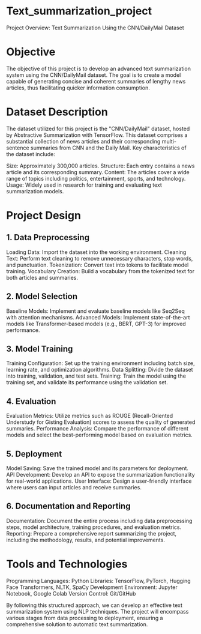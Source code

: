 # Text_summarization_project
Project Overview: Text Summarization Using the CNN/DailyMail Dataset

# Objective
The objective of this project is to develop an advanced text summarization system using the CNN/DailyMail dataset. The goal is to create a model capable of generating concise and coherent summaries of lengthy news articles, thus facilitating quicker information consumption.

# Dataset Description
The dataset utilized for this project is the "CNN/DailyMail" dataset, hosted by Abstractive Summarization with TensorFlow. This dataset comprises a substantial collection of news articles and their corresponding multi-sentence summaries from CNN and the Daily Mail. Key characteristics of the dataset include:

Size: Approximately 300,000 articles.
Structure: Each entry contains a news article and its corresponding summary.
Content: The articles cover a wide range of topics including politics, entertainment, sports, and technology.
Usage: Widely used in research for training and evaluating text summarization models.

# Project Design
## 1. Data Preprocessing
Loading Data: Import the dataset into the working environment.
Cleaning Text: Perform text cleaning to remove unnecessary characters, stop words, and punctuation.
Tokenization: Convert text into tokens to facilitate model training.
Vocabulary Creation: Build a vocabulary from the tokenized text for both articles and summaries.

## 2. Model Selection
Baseline Models: Implement and evaluate baseline models like Seq2Seq with attention mechanisms.
Advanced Models: Implement state-of-the-art models like Transformer-based models (e.g., BERT, GPT-3) for improved performance.

## 3. Model Training
Training Configuration: Set up the training environment including batch size, learning rate, and optimization algorithms.
Data Splitting: Divide the dataset into training, validation, and test sets.
Training: Train the model using the training set, and validate its performance using the validation set.

## 4. Evaluation
Evaluation Metrics: Utilize metrics such as ROUGE (Recall-Oriented Understudy for Gisting Evaluation) scores to assess the quality of generated summaries.
Performance Analysis: Compare the performance of different models and select the best-performing model based on evaluation metrics.

## 5. Deployment
Model Saving: Save the trained model and its parameters for deployment.
API Development: Develop an API to expose the summarization functionality for real-world applications.
User Interface: Design a user-friendly interface where users can input articles and receive summaries.

## 6. Documentation and Reporting
Documentation: Document the entire process including data preprocessing steps, model architecture, training procedures, and evaluation metrics.
Reporting: Prepare a comprehensive report summarizing the project, including the methodology, results, and potential improvements.

# Tools and Technologies
Programming Languages: Python
Libraries: TensorFlow, PyTorch, Hugging Face Transformers, NLTK, SpaCy
Development Environment: Jupyter Notebook, Google Colab
Version Control: Git/GitHub

By following this structured approach, we can develop an effective text summarization system using NLP techniques. The project will encompass various stages from data processing to deployment, ensuring a comprehensive solution to automatic text summarization.
